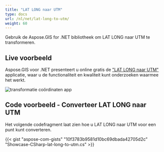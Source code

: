 ```yaml
---
title: "LAT LONG naar UTM"
type: docs
url: /nl/net/lat-long-to-utm/
weight: 60
---
```


Gebruik de Aspose.GIS for .NET bibliotheek om LAT LONG naar UTM te transformeren.

## **Live voorbeeld**

Aspose.GIS voor .NET presenteert u online gratis de ["LAT LONG naar UTM"](https://products.aspose.app/gis/transformation/lat-long-to-utm) applicatie, waar u de functionaliteit en kwaliteit kunt onderzoeken waarmee het werkt.

![transformatie coördinaten app](transform-coordinates.png)

## **Code voorbeeld - Converteer LAT LONG naar UTM**

Het volgende codefragment laat zien hoe u LAT LONG naar UTM voor een punt kunt converteren.

{{< gist "aspose-com-gists" "10f3783b9581d10bc69dbada42705d2c" "Showcase-CSharp-lat-long-to-utm.cs" >}}
